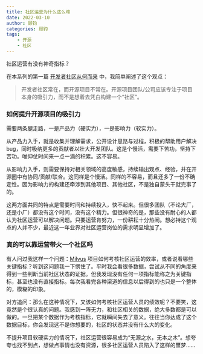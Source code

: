 ```yaml
---
title: 社区运营为什么这么难
date: 2022-03-10
author: 顾钧
categories: 顾钧
tags:
    - 开源
    - 社区
---
```


社区运营有没有神奇指标？

<!-- more -->

在本系列的第一篇 [开发者社区从何而来](where-comes-the-community.md) 中，我简单阐述了这个观点：

> 开发者社区常在，而开源项目不常在。开源项目团队/公司应该专注于项目本身的吸引力，而不是想着去凭白构建一个“社区”。

### 如何提升开源项目的吸引力

需要两条腿走路，一是产品力（硬实力），一是影响力（软实力）。

从产品力入手，就是收集并理解需求，公开设计思路与过程，积极的帮助用户解决 bug，同时吸纳更多的贡献者以壮大开发团队。这是个慢活，需要下苦功，坚持下苦功。唯仰仗时间来一点一滴的积累。这不容易。

从影响力入手，则需要保持对相关领域的高度敏感，持续输出观点、经验，并在开源圈中有协同/贡献/联合。这同样是个慢活。同样的不容易，而且还多了一份不确定性。因为影响力的构建还牵涉到其他项目、其他社区，不是独自蒙头干就完事了的。

这两方面共同的特点是需要时间和持续投入，快不起来。但很多团队（不论大厂，还是小厂）都没有这个时间，没有这个精力。但很神奇的是，那些没有耐心的人都认为社区运营可以解决问题。只要运营肯努力，一份耕耘十分热闹。想必持这个观点的人并不少，最近这一年业界对社区运营岗位的需求明显增加了。

### 真的可以靠运营带火一个社区吗

有人问过我这样一个问题：[Milvus](https://milvus.io) 项目如何考核社区运营的效率，或者说看哪些关键指标？听到这问题我一下愣住了。平时我会看很多数据，尝试从不同的角度来得到一些判断当前社区状态的证据。但我发现没有任何一项指标能称之为关键指标，甚至也没有直接指标。每次我看完各种渠道的信息以后得到的也只是一个整体的，模糊的印象。

对方追问：那么在这种情况下，又该如何考核社区运营人员的绩效呢？不要笑，这竟然是个很认真的问题。我感到一阵无力，和社区相关的数据，绝大多数都是可以做的。一旦把某个数据作为考核指标，它就瞬间失去了意义。往往当你达成了这个数据目标，你会发现这不是你想要的，社区的状态并没有什么大的变化。

不提升项目软硬实力的情况下，社区运营很容易成为“无源之水，无本之木”。想夸夸也找不到点，想做点事情也没有资源，很多社区运营人员陷入了这样的噩梦……

